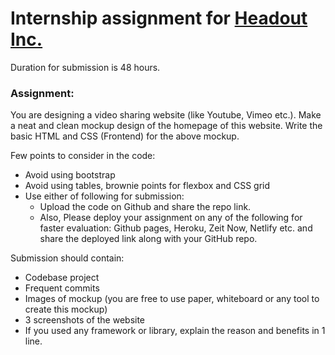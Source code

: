 # Internship assignment for [Headout Inc.](https://www.headout.com)

Duration for submission is 48 hours.

### Assignment:

You are designing a video sharing website (like Youtube, Vimeo etc.). Make a neat and clean mockup design of the homepage of this website. Write the basic HTML and CSS (Frontend) for the above mockup.

Few points to consider in the code:
- Avoid using bootstrap
- Avoid using tables, brownie points for flexbox and CSS grid
- Use either of following for submission:
  - Upload the code on Github and share the repo link.
  - Also, Please deploy your assignment on any of the following for faster evaluation: Github pages, Heroku, Zeit Now, Netlify etc. and share the deployed link along with your GitHub repo.

Submission should contain:

- Codebase project
- Frequent commits
- Images of mockup (you are free to use paper, whiteboard or any tool to create this mockup)
- 3 screenshots of the website
- If you used any framework or library, explain the reason and benefits in 1 line.
